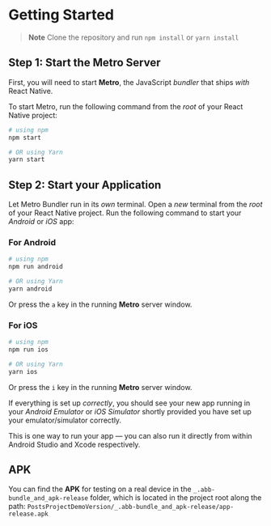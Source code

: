 # Getting Started

>**Note** Clone the repository and run `npm install` or `yarn install`
## Step 1: Start the Metro Server

First, you will need to start **Metro**, the JavaScript _bundler_ that ships _with_ React Native.

To start Metro, run the following command from the _root_ of your React Native project:

```bash
# using npm
npm start

# OR using Yarn
yarn start
```

## Step 2: Start your Application

Let Metro Bundler run in its _own_ terminal. Open a _new_ terminal from the _root_ of your React Native project. Run the following command to start your _Android_ or _iOS_ app:

### For Android

```bash
# using npm
npm run android

# OR using Yarn
yarn android
```

Or press the `a` key in the running **Metro** server window.

### For iOS

```bash
# using npm
npm run ios

# OR using Yarn
yarn ios
```
Or press the `i` key in the running **Metro** server window.

If everything is set up _correctly_, you should see your new app running in your _Android Emulator_ or _iOS Simulator_ shortly provided you have set up your emulator/simulator correctly.

This is one way to run your app — you can also run it directly from within Android Studio and Xcode respectively.


## APK

You can find the **APK** for testing on a real device in the `_.abb-bundle_and_apk-release` folder,
which is located in the project root along the path: `PostsProjectDemoVersion/_.abb-bundle_and_apk-release/app-release.apk`
